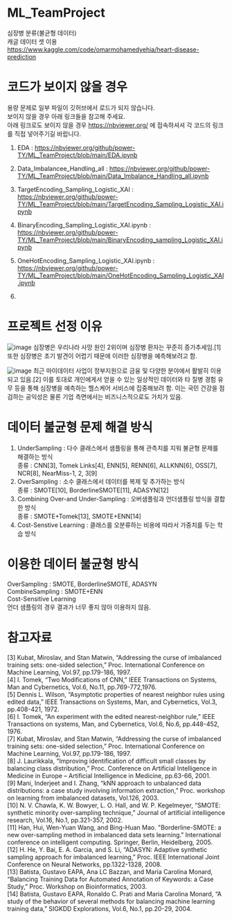 # ML_TeamProject
심장병 분류(불균형 데이터)\
캐글 데이터 셋 이용 https://www.kaggle.com/code/omarmohamedyehia/heart-disease-prediction

# 코드가 보이지 않을 경우
용량 문제로 일부 파일이 깃허브에서 로드가 되지 않습니다.\
보이지 않을 경우 아래 링크들을 참고해 주세요.\
아래 링크로도 보이지 않을 경우 https://nbviewer.org/ 에 접속하셔셔 각 코드의 링크를 직접 넣어주기길 바랍니다.


1. EDA : https://nbviewer.org/github/power-TY/ML_TeamProject/blob/main/EDA.ipynb

2. Data_Imbalancee_Handling_all : https://nbviewer.org/github/power-TY/ML_TeamProject/blob/main/Data_Imbalance_Handling_all.ipynb

3. TargetEncoding_Sampling_Logistic_XAI : https://nbviewer.org/github/power-TY/ML_TeamProject/blob/main/TargetEncoding_Sampling_Logistic_XAI.ipynb

4. BinaryEncoding_Sampling_Logistic_XAI.ipynb : https://nbviewer.org/github/power-TY/ML_TeamProject/blob/main/BinaryEncoding_sampling_Logistic_XAI.ipynb

5. OneHotEncoding_Sampling_Logistic_XAI.ipynb : https://nbviewer.org/github/power-TY/ML_TeamProject/blob/main/OneHotEncoding_Sampling_Logistic_XAI.ipynb

6. 

# 프로젝트 선정 이유
![image](https://user-images.githubusercontent.com/71917549/173069672-41a0a46b-98c6-4396-a8af-1c7585cc9164.png)
심장병은 우리나라 사망 원인 2위이며 심장병 환자는 꾸준히 증가추세임.[1]\
또한 심장병은 초기 발견이 어렵기 때문에 이러한 심장병을 예측해보려고 함.

![image](https://user-images.githubusercontent.com/71917549/173071246-83a08df8-5dd5-42f6-b2b2-60e4bb17e109.png)
최근 마이데이터 사업이 정부지원으로 금융 및 다양한 분야에서 활발히 이용되고 있음.[2]
이를 토대로 개인에게서 얻을 수 있는 일상적인 데이터와 타 질병 경험 유무 등을 통해 심장병을 예측하는 헬스케어 서비스에 집중해보려 함. 이는 국민 건강을 점검하는 공익성은 물론 기업 측면에서는 비즈니스적으로도 가치가 있음.


# 데이터 불균형 문제 해결 방식
1. UnderSampling : 다수 클래스에서 샘플링을 통해 관측치를 지워 불균형 문제를 해결하는 방식\
   종류 : CNN[3], Tomek Links[4], ENN[5], RENN[6], ALLKNN[6], OSS[7], NCR[8], NearMiss-1, 2, 3[9]
2. OverSampling : 소수 클래스에서 데이터를 복제 및 추가하는 방식\
   종류 : SMOTE[10], BorderlineSMOTE[11], ADASYN[12]
3. Combining Over-and Under-Sampling : 오버샘플링과 언더샘플링 방식을 결합한 방식\
   종류 : SMOTE+Tomek[13], SMOTE+ENN[14]
4. Cost-Senstive Learning : 클래스를 오분류하는 비용에 따라서 가중치를 두는 학습 방식

# 이용한 데이터 불균형 방식
OverSampling : SMOTE, BorderlineSMOTE, ADASYN\
CombineSampling : SMOTE+ENN\
Cost-Sensitive Learning\
언더 샘플링의 경우 결과가 너무 좋지 않아 이용하지 않음.

# 참고자료
[3] Kubat, Miroslav, and Stan Matwin, “Addressing the curse of imbalanced training sets: one-sided selection,” Proc. International Conference on Machine Learning, Vol.97, pp.179-186, 1997.\
[4] I. Tomek, “Two Modifications of CNN,” IEEE Transactions on Systems, Man and Cybernetics, Vol.6, No.11, pp.769-772,1976.\
[5] Dennis L. Wilson, “Asymptotic properties of nearest neighbor rules using edited data,” IEEE Transactions on Systems, Man, and Cybernetics, Vol.3, pp.408-421, 1972.\
[6]  I. Tomek, “An experiment with the edited nearest-neighbor rule,” IEEE Transactions on systems, Man, and Cybernetics, Vol.6, No.6, pp.448-452, 1976.\
[7] Kubat, Miroslav, and Stan Matwin, “Addressing the curse of imbalanced training sets: one-sided selection,” Proc. International Conference on Machine Learning, Vol.97, pp.179-186, 1997.\
[8] J. Laurikkala, “Improving identification of difficult small classes by balancing class distribution,” Proc. Conference on Artificial Intelligence in Medicine in Europe – Artificial Intelligence in Medicine, pp.63-66, 2001.\
[9] Mani, Inderjeet and I. Zhang, “kNN approach to unbalanced data distributions: a case study involving information extraction,” Proc. workshop on learning from imbalanced datasets, Vol.126, 2003.\
[10] N. V. Chawla, K. W. Bowyer, L. O. Hall, and W. P. Kegelmeyer, “SMOTE: synthetic minority over-sampling technique,” Journal of artificial intelligence research, Vol.16, No.1, pp.321-357, 2002.\
[11] Han, Hui, Wen-Yuan Wang, and Bing-Huan Mao. "Borderline-SMOTE: a new over-sampling method in imbalanced data sets learning." International conference on intelligent computing. Springer, Berlin, Heidelberg, 2005.\
[12] H. He, Y. Bai, E. A. Garcia, and S. Li, “ADASYN: Adaptive synthetic sampling approach for imbalanced learning,” Proc. IEEE International Joint Conference on Neural Networks, pp.1322-1328, 2008.\
[13] Batista, Gustavo EAPA, Ana LC Bazzan, and Maria Carolina Monard, “Balancing Training Data for Automated Annotation of Keywords: a Case Study,” Proc. Workshop on Bioinformatics, 2003.\
[14] Batista, Gustavo EAPA, Ronaldo C. Prati and Maria Carolina Monard, “A study of the behavior of several methods for balancing machine learning training data,” SIGKDD Explorations, Vol.6, No.1, pp.20-29, 2004.
